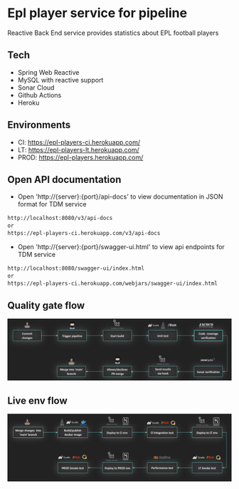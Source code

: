 # Epl player service for pipeline
Reactive Back End service provides statistics about EPL football players 

## Tech
- Spring Web Reactive
- MySQL with reactive support
- Sonar Cloud
- Github Actions
- Heroku

## Environments
- CI: https://epl-players-ci.herokuapp.com/
- LT: https://epl-players-lt.herokuapp.com/
- PROD: https://epl-players.herokuapp.com/

## Open API documentation
- Open 'http://{server}:{port}/api-docs' to view documentation in JSON format for TDM service
```bash
http://localhost:8080/v3/api-docs
or
https://epl-players-ci.herokuapp.com/v3/api-docs
```
- Open 'http://{server}:{port}/swagger-ui.html' to view api endpoints for TDM service
```bash
http://localhost:8080/swagger-ui/index.html
or
https://epl-players-ci.herokuapp.com/webjars/swagger-ui/index.html
```

## Quality gate flow
<p align="left">
    <img src="docs/images/quality-gate.png" width="1000px" alt="open-api">
</p>

## Live env flow
<p align="left">
    <img src="docs/images/live-env.png" width="1000px" alt="open-api">
</p>

